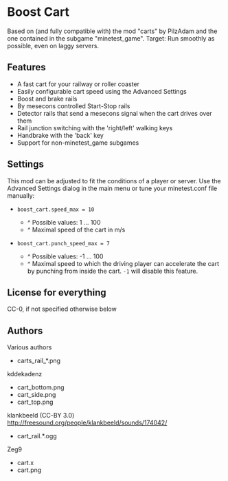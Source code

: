 # Boost Cart
Based on (and fully compatible with) the mod "carts" by PilzAdam
and the one contained in the subgame "minetest_game".
Target: Run smoothly as possible, even on laggy servers.

## Features
- A fast cart for your railway or roller coaster
- Easily configurable cart speed using the Advanced Settings
- Boost and brake rails
- By mesecons controlled Start-Stop rails
- Detector rails that send a mesecons signal when the cart drives over them
- Rail junction switching with the 'right/left' walking keys
- Handbrake with the 'back' key
- Support for non-minetest_game subgames

## Settings
This mod can be adjusted to fit the conditions of a player or server.
Use the Advanced Settings dialog in the main menu or tune your
minetest.conf file manually:

- `boost_cart.speed_max = 10`    
  - ^ Possible values: 1 ... 100    
  - ^ Maximal speed of the cart in m/s

- `boost_cart.punch_speed_max = 7`   
  - ^ Possible values: -1 ... 100   
  - ^ Maximal speed to which the driving player can accelerate the cart    
     by punching from inside the cart. `-1` will disable this feature.

## License for everything
CC-0, if not specified otherwise below


 Authors
---------
Various authors
- carts_rail_*.png

kddekadenz
- cart_bottom.png
- cart_side.png
- cart_top.png

klankbeeld (CC-BY 3.0)
	http://freesound.org/people/klankbeeld/sounds/174042/
- cart_rail.*.ogg

Zeg9
- cart.x
- cart.png